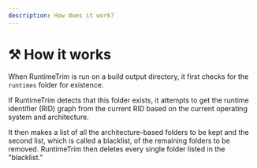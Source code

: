 ```yaml
---
description: How does it work?
---
```


# ⚒ How it works

When RuntimeTrim is run on a build output directory, it first checks for the `runtimes` folder for existence.

If RuntimeTrim detects that this folder exists, it attempts to get the runtime identifier (RID) graph from the current RID based on the current operating system and architecture.

It then makes a list of all the architecture-based folders to be kept and the second list, which is called a blacklist, of the remaining folders to be removed. RuntimeTrim then deletes every single folder listed in the "blacklist."
